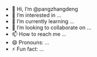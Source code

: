 - 👋 Hi, I’m @pangzhangdeng
- 👀 I’m interested in ...
- 🌱 I’m currently learning ...
- 💞️ I’m looking to collaborate on ...
- 📫 How to reach me ...
- 😄 Pronouns: ...
- ⚡ Fun fact: ...

<!---
pangzhangdeng/pangzhangdeng is a ✨ special ✨ repository because its `README.md` (this file) appears on your GitHub profile.
You can click the Preview link to take a look at your changes.
--->
